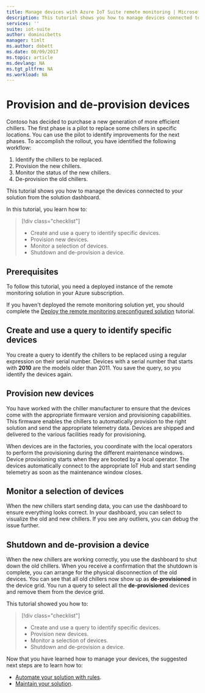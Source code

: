 ```yaml
---
title: Manage devices with Azure IoT Suite remote monitoring | Microsoft Docs
description: This tutorial shows you how to manage devices connected to the remote monitoring solution.
services: ''
suite: iot-suite
author: dominicbetts
manager: timlt
ms.author: dobett
ms.date: 08/09/2017
ms.topic: article
ms.devlang: NA
ms.tgt_pltfrm: NA
ms.workload: NA
---
```


# Provision and de-provision devices

<!-- See Run Phase scenario 3 in https://microsoft.sharepoint.com/teams/Azure_IoT/_layouts/15/WopiFrame.aspx?sourcedoc=%7B1C5712E7-0B96-4274-BFF0-89E43CC58C17%7D&file=PCS%20Scenarios%20v05.docx&action=default -->

Contoso has decided to purchase a new generation of more efficient chillers. The first phase is a pilot to replace some chillers in specific locations. You can use the pilot to identify improvements for the next phases. To accomplish the rollout, you have identified the following workflow:

1. Identify the chillers to be replaced.
1. Provision the new chillers.
1. Monitor the status of the new chillers.
1. De-provision the old chillers.

This tutorial shows you how to manage the devices connected to your solution from the solution dashboard.

In this tutorial, you learn how to:

>[!div class="checklist"]
> * Create and use a query to identify specific devices.
> * Provision new devices.
> * Monitor a selection of devices.
> * Shutdown and de-provision a device.

## Prerequisites

To follow this tutorial, you need a deployed instance of the remote monitoring solution in your Azure subscription.

If you haven't deployed the remote monitoring solution yet, you should complete the [Deploy the remote monitoring preconfigured solution](iot-suite-remote-monitoring-deploy.md) tutorial.

## Create and use a query to identify specific devices

You create a query to identify the chillers to be replaced using a regular expression on their serial number. Devices with a serial number that starts with **2010** are the models older than 2011. You save the query, so you identify the devices again.

<!-- Add steps to create, save, and execute a suitbal query against the simulated devices -->

## Provision new devices

You have worked with the chiller manufacturer to ensure that the devices come with the appropriate firmware version and provisioning capabilities. This firmware enables the chillers to automatically provision to the right solution and send the appropriate telemetry data. Devices are shipped and delivered to the various facilities ready for provisioning.

When devices are in the factories, you coordinate with the local operators to perform the provisioning during the different maintenance windows. Device provisioning starts when they are booted by a local operator. The devices automatically connect to the appropriate IoT Hub and start sending telemetry as soon as the maintenance window closes.

<!-- For the tutorial, we need to use simulated devices here. Can they use DPS? -->

## Monitor a selection of devices

When the new chillers start sending data, you can use the dashboard to ensure everything looks correct. In your dashboard, you can select to visualize the old and new chillers. If you see any outliers, you can debug the issue further.

<!-- Steps to visualize -->

## Shutdown and de-provision a device

When the new chillers are working correctly, you use the dashboard to shut down the old chillers. When you receive a confirmation that the shutdown is complete, you can arrange for the physical disconnection of the old devices. You can see that all old chillers now show up as **de-provisioned** in the device grid. You run a query to select all the **de-provisioned** devices and remove them from the device grid.

<!-- Again, working with simulated devices for the actual steps -->

This tutorial showed you how to:

<!-- Repeat task list from intro -->
>[!div class="checklist"]
> * Create and use a query to identify specific devices.
> * Provision new devices.
> * Monitor a selection of devices.
> * Shutdown and de-provision a device.

Now that you have learned how to manage your devices, the suggested next steps are to learn how to:

* [Automate your solution with rules](./iot-suite-remote-monitoring-automate.md).
* [Maintain your solution](./iot-suite-remote-monitoring-maintain.md).

<!-- Next tutorials in the sequence -->